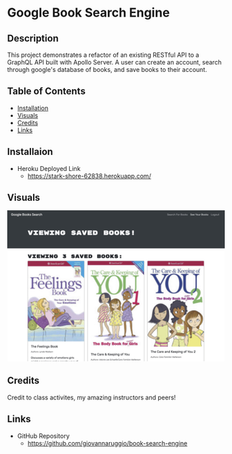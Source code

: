# Google Book Search Engine

## Description
This project demonstrates a refactor of an existing RESTful API to a GraphQL API built with Apollo Server. A user can create an account, search through google's database of books, and save books to their account. 


## Table of Contents
- [Installation](#installation) 
- [Visuals](#visuals) 
- [Credits](#credits) 
- [Links](#links)

## Installaion

- Heroku Deployed Link
    - https://stark-shore-62838.herokuapp.com/

## Visuals

<img src="./assets/images/book-search.jpg" alt="Saved Books"/>

## Credits
Credit to class activites, my amazing instructors and peers!

## Links

- GitHub Repository
    - https://github.com/giovannaruggio/book-search-engine

    

    

